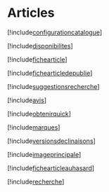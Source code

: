 # Articles

[!include[configurationcatalogue](articles.configurationcatalogue.autogen.md)]

[!include[disponibilites](articles.disponibilites.autogen.md)]

[!include[fichearticle](articles.fichearticle.autogen.md)]

[!include[fichearticledepublie](articles.fichearticledepublie.autogen.md)]

[!include[suggestionsrecherche](articles.suggestionsrecherche.autogen.md)]

[!include[avis](articles.avis.autogen.md)]

[!include[obtenirquick](articles.obtenirquick.autogen.md)]

[!include[marques](articles.marques.autogen.md)]

[!include[versionsdeclinaisons](articles.versionsdeclinaisons.autogen.md)]

[!include[imageprincipale](articles.imageprincipale.autogen.md)]

[!include[fichearticleauhasard](articles.fichearticleauhasard.autogen.md)]

[!include[recherche](articles.recherche.autogen.md)]
















